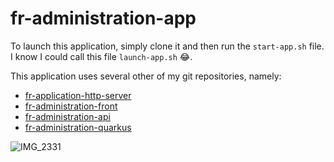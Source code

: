 # fr-administration-app

To launch this application, simply clone it and then run the `start-app.sh` file. I know I could call this file `launch-app.sh` 😂.

This application uses several other of my git repositories, namely:
- [fr-application-http-server](https://github.com/ZieAmara/fr-application-http-server.git)
- [fr-administration-front](https://github.com/ZieAmara/fr-administration-front.git)
- [fr-administration-api](https://github.com/ZieAmara/fr-administration-api.git)
- [fr-administration-quarkus](https://github.com/ZieAmara/fr-administration-quarkus.git)


![IMG_2331](https://github.com/ZieAmara/fr-administration-app/Architecture.drawio.png)

